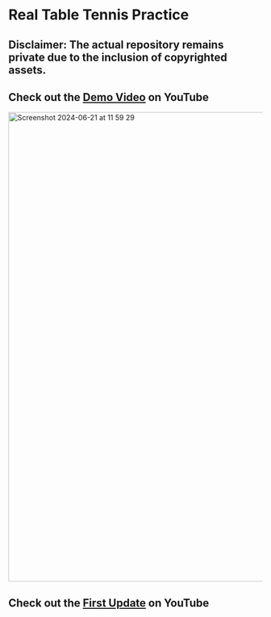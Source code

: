 # Real Table Tennis Practice

## Disclaimer: The actual repository remains private due to the inclusion of copyrighted assets.

## Check out the [Demo Video](https://www.youtube.com/watch?v=xYIOw1CK1-M&t=3s) on YouTube
<img width="930" alt="Screenshot 2024-06-21 at 11 59 29" src="https://github.com/GabrielM33/real-table-tennis/assets/123421871/73e93d26-dea9-449b-a5ee-e13d7a0df0ec">


## Check out the [First Update](https://www.youtube.com/watch?v=tR2fXRLb2P8) on YouTube
